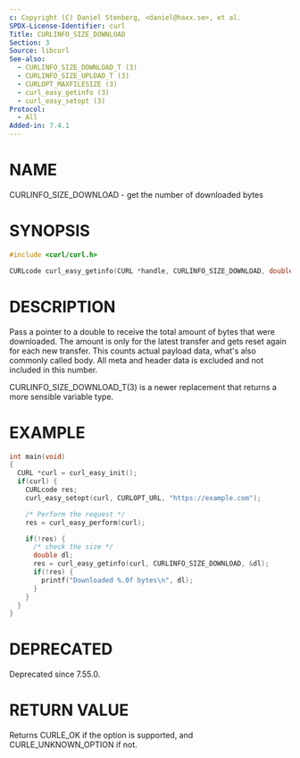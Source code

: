 ```yaml
---
c: Copyright (C) Daniel Stenberg, <daniel@haxx.se>, et al.
SPDX-License-Identifier: curl
Title: CURLINFO_SIZE_DOWNLOAD
Section: 3
Source: libcurl
See-also:
  - CURLINFO_SIZE_DOWNLOAD_T (3)
  - CURLINFO_SIZE_UPLOAD_T (3)
  - CURLOPT_MAXFILESIZE (3)
  - curl_easy_getinfo (3)
  - curl_easy_setopt (3)
Protocol:
  - All
Added-in: 7.4.1
---
```


# NAME

CURLINFO_SIZE_DOWNLOAD - get the number of downloaded bytes

# SYNOPSIS

~~~c
#include <curl/curl.h>

CURLcode curl_easy_getinfo(CURL *handle, CURLINFO_SIZE_DOWNLOAD, double *dlp);
~~~

# DESCRIPTION

Pass a pointer to a double to receive the total amount of bytes that were
downloaded. The amount is only for the latest transfer and gets reset again
for each new transfer. This counts actual payload data, what's also commonly
called body. All meta and header data is excluded and not included in this
number.

CURLINFO_SIZE_DOWNLOAD_T(3) is a newer replacement that returns a more
sensible variable type.

# EXAMPLE

~~~c
int main(void)
{
  CURL *curl = curl_easy_init();
  if(curl) {
    CURLcode res;
    curl_easy_setopt(curl, CURLOPT_URL, "https://example.com");

    /* Perform the request */
    res = curl_easy_perform(curl);

    if(!res) {
      /* check the size */
      double dl;
      res = curl_easy_getinfo(curl, CURLINFO_SIZE_DOWNLOAD, &dl);
      if(!res) {
        printf("Downloaded %.0f bytes\n", dl);
      }
    }
  }
}
~~~

# DEPRECATED

Deprecated since 7.55.0.

# RETURN VALUE

Returns CURLE_OK if the option is supported, and CURLE_UNKNOWN_OPTION if not.
